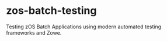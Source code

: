 # zos-batch-testing
Testing zOS Batch Applications using modern automated testing frameworks and Zowe.
